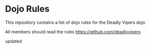 Dojo Rules
==========

This repository contains a list of dojo rules for the Deadly Vipers dojo

All members should read the rules
https://github.com/deadlyvipers

updated